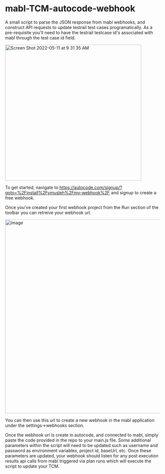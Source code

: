 # mabl-TCM-autocode-webhook
A small script to parse the JSON response from mabl webhooks, and construct API requests to update testrail test cases programatically.  As a pre-requisite you'll need to have the testrail testcase id's associated with mabl through the test case id field.

<img width="443" alt="Screen Shot 2022-05-11 at 9 31 35 AM" src="https://user-images.githubusercontent.com/35976286/167862327-dfe3416d-a72a-42c5-87b5-a383a94615cf.png">


To get started, navigate to https://autocode.com/signup/?goto=%2Finstall%2Fymusleh%2Fmy-webhook%2F and signup to create a free webhook.

Once you've created your first webhook project from the Run section of the toolbar you can retreive your webhook url.

<img width="632" alt="image" src="https://user-images.githubusercontent.com/35976286/158262272-621110e5-87b0-4198-870f-e35dab388a4e.png">

You can then use this url to create a new webhook in the mabl application under the settings->webhooks section.

Once the webhook url is create in autocode, and connected to mabl, simply paste the code provided in the repo to your main.js file.  Some additional parameters within the script will need to be updated such as username and password as environment variables, project id, baseUrl, etc.  Once these parameters are updated, your webhook should listen for any post execution results api calls from mabl triggered via plan runs which will execute the script to update your TCM.


